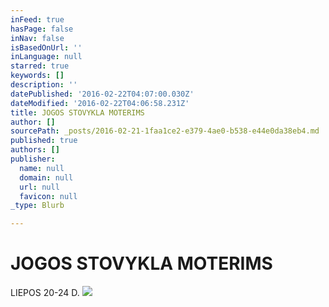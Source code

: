 ```yaml
---
inFeed: true
hasPage: false
inNav: false
isBasedOnUrl: ''
inLanguage: null
starred: true
keywords: []
description: ''
datePublished: '2016-02-22T04:07:00.030Z'
dateModified: '2016-02-22T04:06:58.231Z'
title: JOGOS STOVYKLA MOTERIMS
author: []
sourcePath: _posts/2016-02-21-1faa1ce2-e379-4ae0-b538-e44e0da38eb4.md
published: true
authors: []
publisher:
  name: null
  domain: null
  url: null
  favicon: null
_type: Blurb

---
```

# JOGOS STOVYKLA MOTERIMS

LIEPOS 20-24 D.
![](https://s3-us-west-2.amazonaws.com/the-grid-img/p/09e6a9f9f0968f77f843a21f0cc673edeba3783a.jpg)